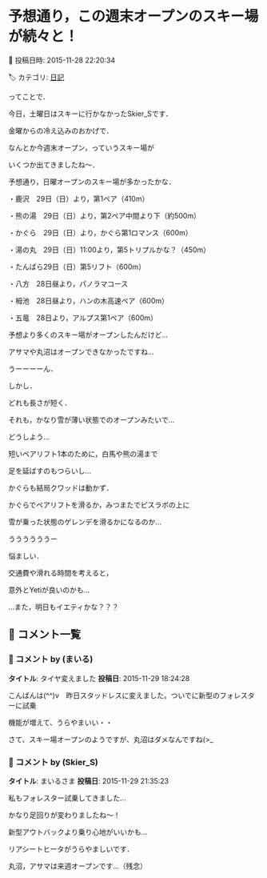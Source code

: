 # 予想通り，この週末オープンのスキー場が続々と！

📅 投稿日時: 2015-11-28 22:20:34

🏷️ カテゴリ: [日記](cc4b5682fb7b8b144980957a978653fb0.md)

ってことで．


今日，土曜日はスキーに行かなかったSkier_Sです．





金曜からの冷え込みのおかげで．


なんとか今週末オープン，っていうスキー場が


いくつか出てきましたね～．


予想通り，日曜オープンのスキー場が多かったかな．





・鹿沢　29日（日）より，第1ペア（410m）


・熊の湯　29日（日）より，第2ペア中間より下（約500m）


・かぐら　29日（日）より，かぐら第1ロマンス（600m）


・湯の丸　29日（日）11:00より，第5トリプルかな？（450m）


・たんばら29日（日）第5リフト（600m）


・八方　28日昼より，パノラマコース


・栂池　28日昼より，ハンの木高速ペア（600m）


・五竜　28日より，アルプス第1ペア（600m）





予想より多くのスキー場がオープンしたんだけど…


アサマや丸沼はオープンできなかったですね…





うーーーーん．


しかし．


どれも長さが短く．


それも，かなり雪が薄い状態でのオープンみたいで…





どうしよう…


短いペアリフト1本のために，白馬や熊の湯まで


足を延ばすのもつらいし…


かぐらも結局クワッドは動かず．


かぐらでペアリフトを滑るか，みつまたでピスラボの上に


雪が乗った状態のゲレンデを滑るかになるのか…





ううううううー


悩ましい．


交通費や滑れる時間を考えると，


意外とYetiが良いのかも…





…また，明日もイエティかな？？？

## 💬 コメント一覧

### 💬 コメント by (まいる)
**タイトル**: タイヤ変えました
**投稿日**: 2015-11-29 18:24:28

こんばんは(^^)v　昨日スタッドレスに変えました。ついでに新型のフォレスターに試乗

機能が増えて、うらやまいい・・

さて、スキー場オープンのようですが、丸沼はダメなんですね(>_

### 💬 コメント by (Skier_S)
**タイトル**: まいるさま
**投稿日**: 2015-11-29 21:35:23

私もフォレスター試乗してきました…

かなり足回りが変わりましたね～！

新型アウトバックより乗り心地がいいかも…

リアシートヒータがうらやましいです．



丸沼，アサマは来週オープンです…（残念）

